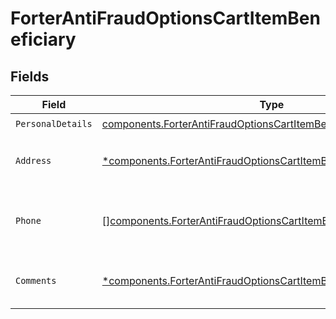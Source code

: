 # ForterAntiFraudOptionsCartItemBeneficiary


## Fields

| Field                                                                                                                                                      | Type                                                                                                                                                       | Required                                                                                                                                                   | Description                                                                                                                                                |
| ---------------------------------------------------------------------------------------------------------------------------------------------------------- | ---------------------------------------------------------------------------------------------------------------------------------------------------------- | ---------------------------------------------------------------------------------------------------------------------------------------------------------- | ---------------------------------------------------------------------------------------------------------------------------------------------------------- |
| `PersonalDetails`                                                                                                                                          | [components.ForterAntiFraudOptionsCartItemBeneficiaryPersonalDetails](../../models/components/forterantifraudoptionscartitembeneficiarypersonaldetails.md) | :heavy_check_mark:                                                                                                                                         | N/A                                                                                                                                                        |
| `Address`                                                                                                                                                  | [*components.ForterAntiFraudOptionsCartItemBeneficiaryAddress](../../models/components/forterantifraudoptionscartitembeneficiaryaddress.md)                | :heavy_minus_sign:                                                                                                                                         | Address information of the beneficiary.                                                                                                                    |
| `Phone`                                                                                                                                                    | [][components.ForterAntiFraudOptionsCartItemBeneficiaryPhone](../../models/components/forterantifraudoptionscartitembeneficiaryphone.md)                   | :heavy_minus_sign:                                                                                                                                         | Phone numbers associated with the beneficiary.                                                                                                             |
| `Comments`                                                                                                                                                 | [*components.ForterAntiFraudOptionsCartItemBeneficiaryComments](../../models/components/forterantifraudoptionscartitembeneficiarycomments.md)              | :heavy_minus_sign:                                                                                                                                         | Comments related to the beneficiary.                                                                                                                       |